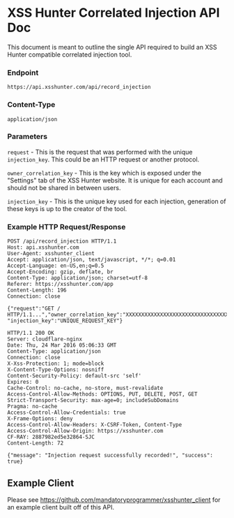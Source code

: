 # XSS Hunter Correlated Injection API Doc
This document is meant to outline the single API required to build an XSS Hunter compatible correlated injection tool.

### Endpoint
`https://api.xsshunter.com/api/record_injection`
### Content-Type
`application/json`
### Parameters
`request` - This is the request that was performed with the unique `injection_key`. This could be an HTTP request or another protocol.

`owner_correlation_key` - This is the key which is exposed under the "Settings" tab of the XSS Hunter website. It is unique for each account and should not be shared in between users.

`injection_key` - This is the unique key used for each injection, generation of these keys is up to the creator of the tool.

### Example HTTP Request/Response
```http
POST /api/record_injection HTTP/1.1
Host: api.xsshunter.com
User-Agent: xsshunter_client
Accept: application/json, text/javascript, */*; q=0.01
Accept-Language: en-US,en;q=0.5
Accept-Encoding: gzip, deflate, br
Content-Type: application/json; charset=utf-8
Referer: https://xsshunter.com/app
Content-Length: 196
Connection: close

{"request":"GET / HTTP/1.1...","owner_correlation_key":"XXXXXXXXXXXXXXXXXXXXXXXXXXXXXXXXXXXXXXXXXXXXXXXXXXXXXXXXXXXXXXXXXXXXXXXXXXXXXXXXXXXXXXXXXXXXXXXXXXXX", "injection_key":"UNIQUE_REQUEST_KEY"}
```
```http
HTTP/1.1 200 OK
Server: cloudflare-nginx
Date: Thu, 24 Mar 2016 05:06:33 GMT
Content-Type: application/json
Connection: close
X-Xss-Protection: 1; mode=block
X-Content-Type-Options: nosniff
Content-Security-Policy: default-src 'self'
Expires: 0
Cache-Control: no-cache, no-store, must-revalidate
Access-Control-Allow-Methods: OPTIONS, PUT, DELETE, POST, GET
Strict-Transport-Security: max-age=0; includeSubDomains
Pragma: no-cache
Access-Control-Allow-Credentials: true
X-Frame-Options: deny
Access-Control-Allow-Headers: X-CSRF-Token, Content-Type
Access-Control-Allow-Origin: https://xsshunter.com
CF-RAY: 2887982ed5e32864-SJC
Content-Length: 72

{"message": "Injection request successfully recorded!", "success": true}
```

## Example Client
Please see https://github.com/mandatoryprogrammer/xsshunter_client for an example client built off of this API.
